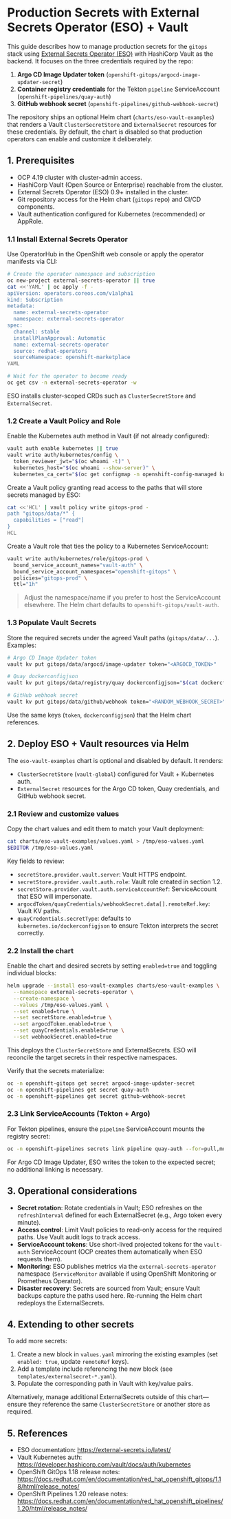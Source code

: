 # Production Secrets with External Secrets Operator (ESO) + Vault

This guide describes how to manage production secrets for the `gitops` stack using [External Secrets Operator (ESO)](https://external-secrets.io/) with HashiCorp Vault as the backend. It focuses on the three credentials required by the repo:

1. **Argo CD Image Updater token** (`openshift-gitops/argocd-image-updater-secret`)
2. **Container registry credentials** for the Tekton `pipeline` ServiceAccount (`openshift-pipelines/quay-auth`)
3. **GitHub webhook secret** (`openshift-pipelines/github-webhook-secret`)

The repository ships an optional Helm chart (`charts/eso-vault-examples`) that renders a Vault `ClusterSecretStore` and `ExternalSecret` resources for these credentials. By default, the chart is disabled so that production operators can enable and customize it deliberately.

## 1. Prerequisites

- OCP 4.19 cluster with cluster-admin access.
- HashiCorp Vault (Open Source or Enterprise) reachable from the cluster.
- External Secrets Operator (ESO) 0.9+ installed in the cluster.
- Git repository access for the Helm chart (`gitops` repo) and CI/CD components.
- Vault authentication configured for Kubernetes (recommended) or AppRole.

### 1.1 Install External Secrets Operator

Use OperatorHub in the OpenShift web console or apply the operator manifests via CLI:

```bash
# Create the operator namespace and subscription
oc new-project external-secrets-operator || true
cat <<'YAML' | oc apply -f -
apiVersion: operators.coreos.com/v1alpha1
kind: Subscription
metadata:
  name: external-secrets-operator
  namespace: external-secrets-operator
spec:
  channel: stable
  installPlanApproval: Automatic
  name: external-secrets-operator
  source: redhat-operators
  sourceNamespace: openshift-marketplace
YAML

# Wait for the operator to become ready
oc get csv -n external-secrets-operator -w
```

ESO installs cluster-scoped CRDs such as `ClusterSecretStore` and `ExternalSecret`.

### 1.2 Create a Vault Policy and Role

Enable the Kubernetes auth method in Vault (if not already configured):

```bash
vault auth enable kubernetes || true
vault write auth/kubernetes/config \
  token_reviewer_jwt="$(oc whoami -t)" \
  kubernetes_host="$(oc whoami --show-server)" \
  kubernetes_ca_cert="$(oc get configmap -n openshift-config-managed kube-root-ca.crt -o jsonpath='{.data.ca\.crt}')"
```

Create a Vault policy granting read access to the paths that will store secrets managed by ESO:

```bash
cat <<'HCL' | vault policy write gitops-prod -
path "gitops/data/*" {
  capabilities = ["read"]
}
HCL
```

Create a Vault role that ties the policy to a Kubernetes ServiceAccount:

```bash
vault write auth/kubernetes/role/gitops-prod \
  bound_service_account_names="vault-auth" \
  bound_service_account_namespaces="openshift-gitops" \
  policies="gitops-prod" \
  ttl="1h"
```

> Adjust the namespace/name if you prefer to host the ServiceAccount elsewhere. The Helm chart defaults to `openshift-gitops/vault-auth`.

### 1.3 Populate Vault Secrets

Store the required secrets under the agreed Vault paths (`gitops/data/...`). Examples:

```bash
# Argo CD Image Updater token
vault kv put gitops/data/argocd/image-updater token="<ARGOCD_TOKEN>"

# Quay dockerconfigjson
vault kv put gitops/data/registry/quay dockerconfigjson="$(cat dockercfg.json | base64 -w0)"

# GitHub webhook secret
vault kv put gitops/data/github/webhook token="<RANDOM_WEBHOOK_SECRET>"
```

Use the same keys (`token`, `dockerconfigjson`) that the Helm chart references.

## 2. Deploy ESO + Vault resources via Helm

The `eso-vault-examples` chart is optional and disabled by default. It renders:

- `ClusterSecretStore` (`vault-global`) configured for Vault + Kubernetes auth.
- `ExternalSecret` resources for the Argo CD token, Quay credentials, and GitHub webhook secret.

### 2.1 Review and customize values

Copy the chart values and edit them to match your Vault deployment:

```bash
cat charts/eso-vault-examples/values.yaml > /tmp/eso-values.yaml
$EDITOR /tmp/eso-values.yaml
```

Key fields to review:

- `secretStore.provider.vault.server`: Vault HTTPS endpoint.
- `secretStore.provider.vault.auth.role`: Vault role created in section 1.2.
- `secretStore.provider.vault.auth.serviceAccountRef`: ServiceAccount that ESO will impersonate.
- `argocdToken/quayCredentials/webhookSecret.data[].remoteRef.key`: Vault KV paths.
- `quayCredentials.secretType`: defaults to `kubernetes.io/dockerconfigjson` to ensure Tekton interprets the secret correctly.

### 2.2 Install the chart

Enable the chart and desired secrets by setting `enabled=true` and toggling individual blocks:

```bash
helm upgrade --install eso-vault-examples charts/eso-vault-examples \
  --namespace external-secrets-operator \
  --create-namespace \
  --values /tmp/eso-values.yaml \
  --set enabled=true \
  --set secretStore.enabled=true \
  --set argocdToken.enabled=true \
  --set quayCredentials.enabled=true \
  --set webhookSecret.enabled=true
```

This deploys the `ClusterSecretStore` and ExternalSecrets. ESO will reconcile the target secrets in their respective namespaces.

Verify that the secrets materialize:

```bash
oc -n openshift-gitops get secret argocd-image-updater-secret
oc -n openshift-pipelines get secret quay-auth
oc -n openshift-pipelines get secret github-webhook-secret
```

### 2.3 Link ServiceAccounts (Tekton + Argo)

For Tekton pipelines, ensure the `pipeline` ServiceAccount mounts the registry secret:

```bash
oc -n openshift-pipelines secrets link pipeline quay-auth --for=pull,mount
```

For Argo CD Image Updater, ESO writes the token to the expected secret; no additional linking is necessary.

## 3. Operational considerations

- **Secret rotation**: Rotate credentials in Vault; ESO refreshes on the `refreshInterval` defined for each ExternalSecret (e.g., Argo token every minute).
- **Access control**: Limit Vault policies to read-only access for the required paths. Use Vault audit logs to track access.
- **ServiceAccount tokens**: Use short-lived projected tokens for the `vault-auth` ServiceAccount (OCP creates them automatically when ESO requests them).
- **Monitoring**: ESO publishes metrics via the `external-secrets-operator` namespace (`ServiceMonitor` available if using OpenShift Monitoring or Prometheus Operator).
- **Disaster recovery**: Secrets are sourced from Vault; ensure Vault backups capture the paths used here. Re-running the Helm chart redeploys the ExternalSecrets.

## 4. Extending to other secrets

To add more secrets:

1. Create a new block in `values.yaml` mirroring the existing examples (set `enabled: true`, update `remoteRef` keys).
2. Add a template include referencing the new block (see `templates/externalsecret-*.yaml`).
3. Populate the corresponding path in Vault with key/value pairs.

Alternatively, manage additional ExternalSecrets outside of this chart—ensure they reference the same `ClusterSecretStore` or another store as required.

## 5. References

- ESO documentation: https://external-secrets.io/latest/
- Vault Kubernetes auth: https://developer.hashicorp.com/vault/docs/auth/kubernetes
- OpenShift GitOps 1.18 release notes: https://docs.redhat.com/en/documentation/red_hat_openshift_gitops/1.18/html/release_notes/
- OpenShift Pipelines 1.20 release notes: https://docs.redhat.com/en/documentation/red_hat_openshift_pipelines/1.20/html/release_notes/
